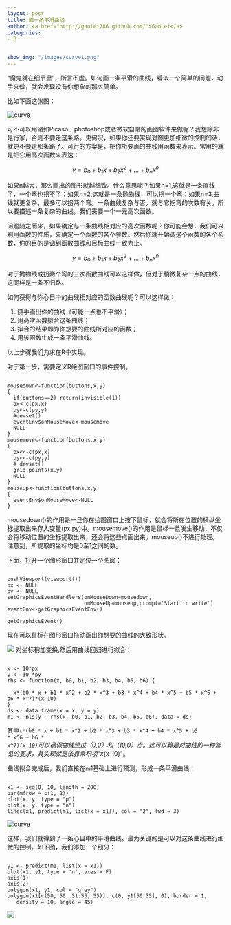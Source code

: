 ```yaml
---
layout: post
title: 画一条平滑曲线
author: <a href="http://gaolei786.github.com/">GaoLei</a>
categories:
- R


show_img: "/images/curve1.png"
---
```


“魔鬼就在细节里”，所言不虚。如何画一条平滑的曲线，看似一个简单的问题，动手来做，就会发现没有你想象的那么简单。

比如下面这张图：

![curve](http://gaolei786.github.io/images/curve1.png)

可不可以用诸如Picaso、photoshop或者微软自带的画图软件来做呢？我想除非是行家，否则不要走这条路。更何况，如果你还要实现对图更加细微的控制的话，就更不要走那条路了。可行的方案是，把你所要画的曲线用函数来表示。常用的就是把它用高次函数来表达：

<!-- more -->

$$ y = b_{0} + b_{1}x + b_{2}x^2 + \ldots + b_{n}x^n $$

如果n越大，那么画出的图形就越细致。什么意思呢？如果n=1,这就是一条直线了，一个弯也拐不了；如果n=2,这就是一条抛物线，可以拐一个弯；如果n=3,曲线就更复杂，最多可以拐两个弯。一条曲线复杂与否，就与它拐弯的次数有关。所以要描述一条复杂的曲线，我们需要一个一元高次函数。

问题随之而来，如果确定与一条曲线相对应的高次函数呢？你可能会想，我们可以利用函数的性质，来确定一个函数的各个参数。然后你就开始调这个函数的各个系数，你的目的是调到函数曲线和目标曲线一致为止。

$$ y = b_{0} + b_{1}x + b_{2}x^2 + \ldots + b_{n}x^n $$

对于抛物线或拐两个弯的三次函数曲线可以这样做，但对于稍微复杂一点的曲线，这同样是一条不归路。

如何获得与你心目中的曲线相对应的函数曲线呢？可以这样做：

1. 随手画出你的曲线（可能一点也不平滑）；
2. 用高次函数拟合这条曲线；
3. 拟合的结果即为你想要的曲线所对应的函数；
4. 用该函数生成一条平滑曲线。

以上步骤我们力求在R中实现。

对于第一步，需要定义R绘图窗口的事件控制。

<pre><code>
mousedown<-function(buttons,x,y)   
{
  if(buttons==2) return(invisible(1))
  px<-c(px,x)
  py<-c(py,y)
  #devset()
  eventEnv$onMouseMove<-mousemove
  NULL
}
mousemove<-function(buttons,x,y)
{
  px<<-c(px,x)
  py<<-c(py,y)
  # devset()
  grid.points(x,y)
  NULL
}
mouseup<-function(buttons,x,y)
{
  eventEnv$onMouseMove<-NULL   
}
</code></pre>

mousedown()的作用是一旦你在绘图窗口上按下鼠标，就会将所在位置的横纵坐标提取出来存入变量(px,py)中。mousemove()的作用是鼠标一旦发生移动，不仅会将移动位置的坐标提取出来，还会将这些点画出来。mouseup()不进行处理。注意到，所提取的坐标均是0至1之间的数。

下面，打开一个图形窗口并定位一个图层：

<pre><code>
pushViewport(viewport())
px <- NULL
py <- NULL
setGraphicsEventHandlers(onMouseDown=mousedown,
                         onMouseUp=mouseup,prompt='Start to write')
eventEnv<-getGraphicsEventEnv()

getGraphicsEvent()
</code></pre>

现在可以鼠标在图形窗口拖动画出你想要的曲线的大致形状。

![](http://gaolei786.github.io/images/curve2.png)
对坐标稍加变换,然后用曲线回归进行拟合：

<pre><code>
x <- 10*px
y <- 30 *py
rhs <- function(x, b0, b1, b2, b3, b4, b5, b6) {
  
  x*(b0 * x + b1 * x^2 + b2 * x^3 + b3 * x^4 + b4 * x^5 + b5 * x^6 + b6 * x^7)*(x-10)
}
ds <- data.frame(x = x, y = y)
m1 <- nls(y ~ rhs(x, b0, b1, b2, b3, b4, b5, b6), data = ds)
</code></pre>

其中<code>x*(b0 * x + b1 * x^2 + b2 * x^3 + b3 * x^4 + b4 * x^5 + b5 * x^6 + b6 * x^7)*(x-10)</code>可以确保曲线经过（0,0）和（10,0）点。这可以算是对曲线的一种常见的要求，其实现就是依靠乘积项"x*(x-10)"。

曲线拟合完成后，我们直接在m1基础上进行预测，形成一条平滑曲线：
<pre><code>
x1 <- seq(0, 10, length = 200)
par(mfrow = c(1, 2))
plot(x, y, type = "p")
plot(x, y, type = "n")
lines(x1, predict(m1, list(x = x1)), col = "2", lwd = 3)
</code></pre>

![curve](http://gaolei786.github.io/images/curve4.png)

这样，我们就得到了一条心目中的平滑曲线。最为关键的是可以对这条曲线进行细微的控制。如下图，我们添加一个细分：

<pre><code>
y1 <- predict(m1, list(x = x1))
plot(x1, y1, type = 'n', axes = F)
axis(1)
axis(2)
polygon(x1, y1, col = "grey")
polygon(x1[c(50, 50, 51:55, 55)], c(0, y1[50:55], 0), border = 1,
   density = 10, angle = 45)
</code></pre>

![](http://gaolei786.github.io/images/curve5.png)



















